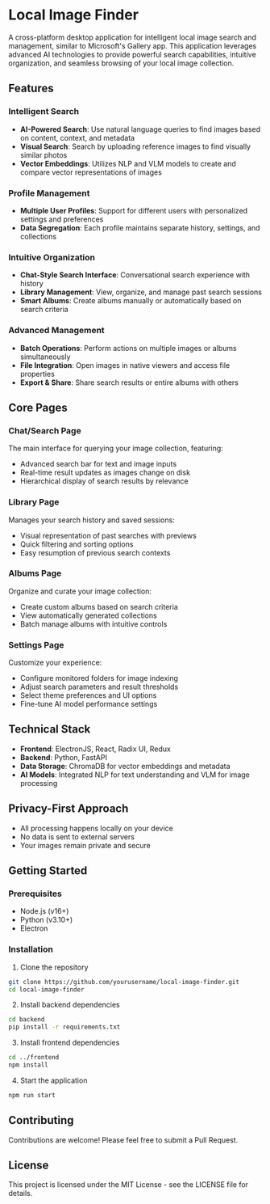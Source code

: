 # Local Image Finder

A cross-platform desktop application for intelligent local image search and management, similar to Microsoft's Gallery app. This application leverages advanced AI technologies to provide powerful search capabilities, intuitive organization, and seamless browsing of your local image collection.

## Features

### Intelligent Search
- **AI-Powered Search**: Use natural language queries to find images based on content, context, and metadata
- **Visual Search**: Search by uploading reference images to find visually similar photos
- **Vector Embeddings**: Utilizes NLP and VLM models to create and compare vector representations of images

### Profile Management
- **Multiple User Profiles**: Support for different users with personalized settings and preferences
- **Data Segregation**: Each profile maintains separate history, settings, and collections

### Intuitive Organization
- **Chat-Style Search Interface**: Conversational search experience with history
- **Library Management**: View, organize, and manage past search sessions
- **Smart Albums**: Create albums manually or automatically based on search criteria

### Advanced Management
- **Batch Operations**: Perform actions on multiple images or albums simultaneously
- **File Integration**: Open images in native viewers and access file properties
- **Export & Share**: Share search results or entire albums with others

## Core Pages

### Chat/Search Page
The main interface for querying your image collection, featuring:
- Advanced search bar for text and image inputs
- Real-time result updates as images change on disk
- Hierarchical display of search results by relevance

### Library Page
Manages your search history and saved sessions:
- Visual representation of past searches with previews
- Quick filtering and sorting options
- Easy resumption of previous search contexts

### Albums Page
Organize and curate your image collection:
- Create custom albums based on search criteria
- View automatically generated collections
- Batch manage albums with intuitive controls

### Settings Page
Customize your experience:
- Configure monitored folders for image indexing
- Adjust search parameters and result thresholds
- Select theme preferences and UI options
- Fine-tune AI model performance settings

## Technical Stack

- **Frontend**: ElectronJS, React, Radix UI, Redux
- **Backend**: Python, FastAPI
- **Data Storage**: ChromaDB for vector embeddings and metadata
- **AI Models**: Integrated NLP for text understanding and VLM for image processing

## Privacy-First Approach

- All processing happens locally on your device
- No data is sent to external servers
- Your images remain private and secure

## Getting Started

### Prerequisites
- Node.js (v16+)
- Python (v3.10+)
- Electron

### Installation
1. Clone the repository
```bash
git clone https://github.com/yourusername/local-image-finder.git
cd local-image-finder
```

2. Install backend dependencies
```bash
cd backend
pip install -r requirements.txt
```

3. Install frontend dependencies
```bash
cd ../frontend
npm install
```

4. Start the application
```bash
npm run start
```

## Contributing

Contributions are welcome! Please feel free to submit a Pull Request.

## License

This project is licensed under the MIT License - see the LICENSE file for details.